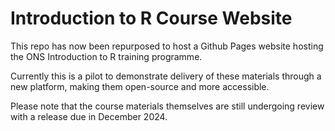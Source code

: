 # Introduction to R Course Website

This repo has now been repurposed to host a Github Pages website hosting the ONS Introduction to R training programme.

Currently this is a pilot to demonstrate delivery of these materials through a new platform, making them open-source and more accessible.

Please note that the course materials themselves are still undergoing review with a release due in December 2024.
